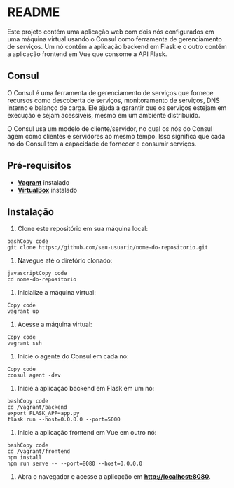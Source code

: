 # **README**

Este projeto contém uma aplicação web com dois nós configurados em uma máquina virtual usando o Consul como ferramenta de gerenciamento de serviços. Um nó contém a aplicação backend em Flask e o outro contém a aplicação frontend em Vue que consome a API Flask.

## **Consul**

O Consul é uma ferramenta de gerenciamento de serviços que fornece recursos como descoberta de serviços, monitoramento de serviços, DNS interno e balanço de carga. Ele ajuda a garantir que os serviços estejam em execução e sejam acessíveis, mesmo em um ambiente distribuído.

O Consul usa um modelo de cliente/servidor, no qual os nós do Consul agem como clientes e servidores ao mesmo tempo. Isso significa que cada nó do Consul tem a capacidade de fornecer e consumir serviços.

## **Pré-requisitos**

- **[Vagrant](https://www.vagrantup.com/)** instalado
- **[VirtualBox](https://www.virtualbox.org/)** instalado

## **Instalação**

1. Clone este repositório em sua máquina local:

```
bashCopy code
git clone https://github.com/seu-usuario/nome-do-repositorio.git

```

1. Navegue até o diretório clonado:

```
javascriptCopy code
cd nome-do-repositorio

```

1. Inicialize a máquina virtual:

```
Copy code
vagrant up

```

1. Acesse a máquina virtual:

```
Copy code
vagrant ssh

```

1. Inicie o agente do Consul em cada nó:

```
Copy code
consul agent -dev

```

1. Inicie a aplicação backend em Flask em um nó:

```
bashCopy code
cd /vagrant/backend
export FLASK_APP=app.py
flask run --host=0.0.0.0 --port=5000

```

1. Inicie a aplicação frontend em Vue em outro nó:

```
bashCopy code
cd /vagrant/frontend
npm install
npm run serve -- --port=8080 --host=0.0.0.0

```

1. Abra o navegador e acesse a aplicação em **[http://localhost:8080](http://localhost:8080/)**.
